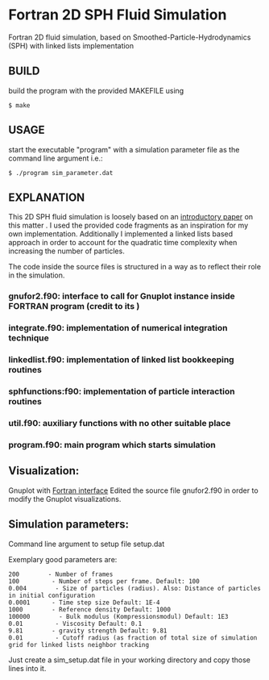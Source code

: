 # Fortran 2D SPH Fluid Simulation

Fortran 2D fluid simulation, based on Smoothed-Particle-Hydrodynamics (SPH) with linked lists implementation




## BUILD


build the program with the provided MAKEFILE using

```
$ make
```


## USAGE

start the executable "program" with a simulation parameter file as the command line argument
i.e.:
```
$ ./program sim_parameter.dat
```

## EXPLANATION

This 2D SPH fluid simulation is loosely based on an [introductory paper](http://www.cs.cornell.edu/~bindel/class/cs5220-f11/code/sph.pdf) on this matter . I used the provided code fragments as an inspiration for my own implementation. Additionally I implemented a linked lists based approach in order to account for the quadratic time complexity when increasing the number of particles.

The code inside the source files is structured in a way as to reflect their role in the simulation.

### gnufor2.f90: interface to call for Gnuplot instance inside FORTRAN program (credit to its )

### integrate.f90: implementation of numerical integration technique

### linkedlist.f90: implementation of linked list bookkeeping routines

### sphfunctions:f90: implementation of particle interaction routines

### util.f90: auxiliary functions with no other suitable place

### program.f90: main program which starts simulation


## Visualization:

Gnuplot with [Fortran interface](http://www.math.yorku.ca/~akuznets/gnufor2/) Edited the source file gnufor2.f90 in order to modify the Gnuplot visualizations.


## Simulation parameters:

Command line argument to setup file setup.dat

Exemplary good parameters are:
```
200        - Number of frames
100         - Number of steps per frame. Default: 100
0.004        - Size of particles (radius). Also: Distance of particles in initial configuration
0.0001      - Time step size Default: 1E-4
1000        - Reference density Default: 1000
100000        - Bulk modulus (Kompressionsmodul) Default: 1E3
0.01         - Viscosity Default: 0.1
9.81        - gravity strength Default: 9.81
0.01         - Cutoff radius (as fraction of total size of simulation grid for linked lists neighbor tracking
```
Just create a sim_setup.dat file in your working directory and copy those lines into it.
